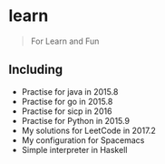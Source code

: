 # learn
> For Learn and Fun

## Including
* Practise for java in 2015.8
* Practise for go in 2015.8
* Practise for sicp in 2016
* Practise for Python in 2015.9
* My solutions for LeetCode in 2017.2
* My configuration for Spacemacs
* Simple interpreter in Haskell